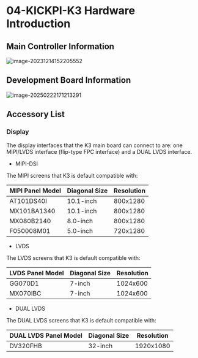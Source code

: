 # 04-KICKPI-K3 Hardware Introduction

## Main Controller Information

![image-20231214152205552](http://tanzhtanzh.oss-cn-shenzhen.aliyuncs.com/img/image-20231214152205552.png)

## Development Board Information

![image-20250222171213291](http://tanzhtanzh.oss-cn-shenzhen.aliyuncs.com/img/image-20250222171213291.png)

## Accessory List

### Display <a id="display"> </a>

The display interfaces that the K3 main board can connect to are: one MIPI/LVDS interface (flip-type FPC interface) and a DUAL LVDS interface.

* MIPI-DSI

The MIPI screens that K3 is default compatible with:

| **MIPI Panel Model** | **Diagonal Size** | **Resolution** |
| -------------------- | ----------------- | -------------- |
| AT101DS40I           | 10.1-inch         | 800x1280       |
| MX101BA1340          | 10.1-inch         | 800x1280       |
| MX080B2140           | 8.0-inch          | 800x1280       |
| F050008M01           | 5.0-inch          | 720x1280       |

* LVDS

The LVDS screens that K3 is default compatible with:

| **LVDS Panel Model** | **Diagonal Size** | **Resolution** |
| -------------------- | ----------------- | -------------- |
| GG070D1              | 7-inch            | 1024x600       |
| MX070IBC             | 7-inch            | 1024x600       |

* DUAL LVDS

The DUAL LVDS screens that K3 is default compatible with:

| DUAL **LVDS Panel Model** | **Diagonal Size** | **Resolution** |
| -------------------------- | ----------------- | -------------- |
| DV320FHB                   | 32-inch           | 1920x1080      |